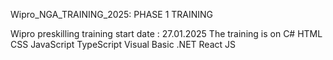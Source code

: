 Wipro_NGA_TRAINING_2025: PHASE 1 TRAINING


Wipro preskilling training start date : 27.01.2025 
The training is on C# HTML CSS JavaScript TypeScript Visual Basic .NET React JS

